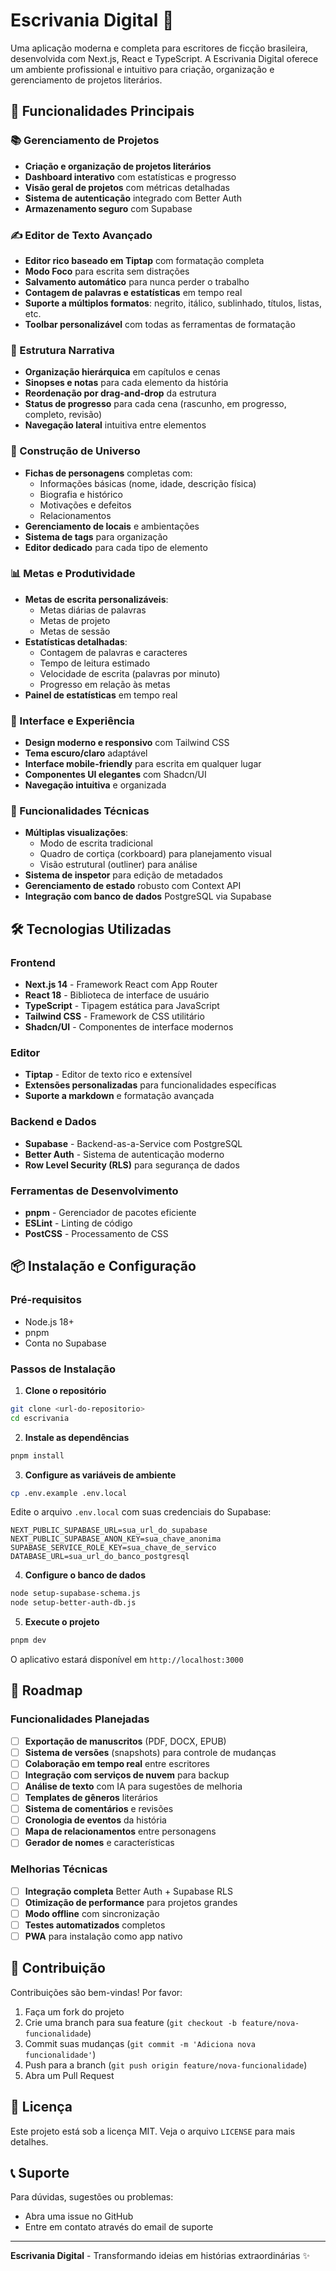 # Escrivania Digital 📝

Uma aplicação moderna e completa para escritores de ficção brasileira, desenvolvida com Next.js, React e TypeScript. A Escrivania Digital oferece um ambiente profissional e intuitivo para criação, organização e gerenciamento de projetos literários.

## 🚀 Funcionalidades Principais

### 📚 Gerenciamento de Projetos
- **Criação e organização de projetos literários**
- **Dashboard interativo** com estatísticas e progresso
- **Visão geral de projetos** com métricas detalhadas
- **Sistema de autenticação** integrado com Better Auth
- **Armazenamento seguro** com Supabase

### ✍️ Editor de Texto Avançado
- **Editor rico baseado em Tiptap** com formatação completa
- **Modo Foco** para escrita sem distrações
- **Salvamento automático** para nunca perder o trabalho
- **Contagem de palavras e estatísticas** em tempo real
- **Suporte a múltiplos formatos**: negrito, itálico, sublinhado, títulos, listas, etc.
- **Toolbar personalizável** com todas as ferramentas de formatação

### 📖 Estrutura Narrativa
- **Organização hierárquica** em capítulos e cenas
- **Sinopses e notas** para cada elemento da história
- **Reordenação por drag-and-drop** da estrutura
- **Status de progresso** para cada cena (rascunho, em progresso, completo, revisão)
- **Navegação lateral** intuitiva entre elementos

### 👥 Construção de Universo
- **Fichas de personagens** completas com:
  - Informações básicas (nome, idade, descrição física)
  - Biografia e histórico
  - Motivações e defeitos
  - Relacionamentos
- **Gerenciamento de locais** e ambientações
- **Sistema de tags** para organização
- **Editor dedicado** para cada tipo de elemento

### 📊 Metas e Produtividade
- **Metas de escrita personalizáveis**:
  - Metas diárias de palavras
  - Metas de projeto
  - Metas de sessão
- **Estatísticas detalhadas**:
  - Contagem de palavras e caracteres
  - Tempo de leitura estimado
  - Velocidade de escrita (palavras por minuto)
  - Progresso em relação às metas
- **Painel de estatísticas** em tempo real

### 🎨 Interface e Experiência
- **Design moderno e responsivo** com Tailwind CSS
- **Tema escuro/claro** adaptável
- **Interface mobile-friendly** para escrita em qualquer lugar
- **Componentes UI elegantes** com Shadcn/UI
- **Navegação intuitiva** e organizada

### 🔧 Funcionalidades Técnicas
- **Múltiplas visualizações**:
  - Modo de escrita tradicional
  - Quadro de cortiça (corkboard) para planejamento visual
  - Visão estrutural (outliner) para análise
- **Sistema de inspetor** para edição de metadados
- **Gerenciamento de estado** robusto com Context API
- **Integração com banco de dados** PostgreSQL via Supabase

## 🛠️ Tecnologias Utilizadas

### Frontend
- **Next.js 14** - Framework React com App Router
- **React 18** - Biblioteca de interface de usuário
- **TypeScript** - Tipagem estática para JavaScript
- **Tailwind CSS** - Framework de CSS utilitário
- **Shadcn/UI** - Componentes de interface modernos

### Editor
- **Tiptap** - Editor de texto rico e extensível
- **Extensões personalizadas** para funcionalidades específicas
- **Suporte a markdown** e formatação avançada

### Backend e Dados
- **Supabase** - Backend-as-a-Service com PostgreSQL
- **Better Auth** - Sistema de autenticação moderno
- **Row Level Security (RLS)** para segurança de dados

### Ferramentas de Desenvolvimento
- **pnpm** - Gerenciador de pacotes eficiente
- **ESLint** - Linting de código
- **PostCSS** - Processamento de CSS

## 📦 Instalação e Configuração

### Pré-requisitos
- Node.js 18+ 
- pnpm
- Conta no Supabase

### Passos de Instalação

1. **Clone o repositório**
```bash
git clone <url-do-repositorio>
cd escrivania
```

2. **Instale as dependências**
```bash
pnpm install
```

3. **Configure as variáveis de ambiente**
```bash
cp .env.example .env.local
```

Edite o arquivo `.env.local` com suas credenciais do Supabase:
```env
NEXT_PUBLIC_SUPABASE_URL=sua_url_do_supabase
NEXT_PUBLIC_SUPABASE_ANON_KEY=sua_chave_anonima
SUPABASE_SERVICE_ROLE_KEY=sua_chave_de_servico
DATABASE_URL=sua_url_do_banco_postgresql
```

4. **Configure o banco de dados**
```bash
node setup-supabase-schema.js
node setup-better-auth-db.js
```

5. **Execute o projeto**
```bash
pnpm dev
```

O aplicativo estará disponível em `http://localhost:3000`

## 🎯 Roadmap

### Funcionalidades Planejadas
- [ ] **Exportação de manuscritos** (PDF, DOCX, EPUB)
- [ ] **Sistema de versões** (snapshots) para controle de mudanças
- [ ] **Colaboração em tempo real** entre escritores
- [ ] **Integração com serviços de nuvem** para backup
- [ ] **Análise de texto** com IA para sugestões de melhoria
- [ ] **Templates de gêneros** literários
- [ ] **Sistema de comentários** e revisões
- [ ] **Cronologia de eventos** da história
- [ ] **Mapa de relacionamentos** entre personagens
- [ ] **Gerador de nomes** e características

### Melhorias Técnicas
- [ ] **Integração completa** Better Auth + Supabase RLS
- [ ] **Otimização de performance** para projetos grandes
- [ ] **Modo offline** com sincronização
- [ ] **Testes automatizados** completos
- [ ] **PWA** para instalação como app nativo

## 🤝 Contribuição

Contribuições são bem-vindas! Por favor:

1. Faça um fork do projeto
2. Crie uma branch para sua feature (`git checkout -b feature/nova-funcionalidade`)
3. Commit suas mudanças (`git commit -m 'Adiciona nova funcionalidade'`)
4. Push para a branch (`git push origin feature/nova-funcionalidade`)
5. Abra um Pull Request

## 📄 Licença

Este projeto está sob a licença MIT. Veja o arquivo `LICENSE` para mais detalhes.

## 📞 Suporte

Para dúvidas, sugestões ou problemas:
- Abra uma issue no GitHub
- Entre em contato através do email de suporte

---

**Escrivania Digital** - Transformando ideias em histórias extraordinárias ✨